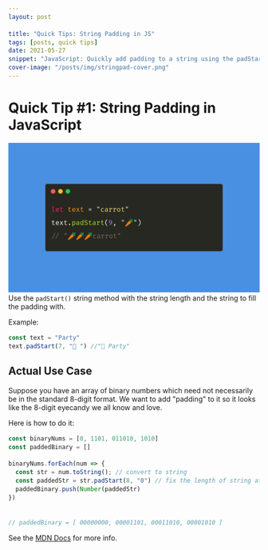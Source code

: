 ```yaml
---
layout: post

title: "Quick Tips: String Padding in JS"
tags: [posts, quick tips]
date: 2021-05-27
snippet: "JavaScript: Quickly add padding to a string using the padStart() function"
cover-image: "/posts/img/stringpad-cover.png"
---
```

# Quick Tip #1: String Padding in JavaScript
![An example image](img/stringpad-cover.png)  
Use the `padStart()` string method with the string length and the string to fill the padding with.

Example:
```javascript
const text = "Party"
text.padStart(7, "🎉 ") //"🎉 Party"
```
## Actual Use Case
Suppose you have an array of binary numbers which need not necessarily be in the standard 8-digit format. 
We want to add "padding" to it so it looks like the 8-digit eyecandy we all know and love.

Here is how to do it:

```javascript
const binaryNums = [0, 1101, 011010, 1010]
const paddedBinary = []

binaryNums.forEach(num => {
  const str = num.toString(); // convert to string
  const paddedStr = str.padStart(8, "0") // fix the length of string at 8, and add padding with "0"
  paddedBinary.push(Number(paddedStr)
})


// paddedBinary = [ 00000000, 00001101, 00011010, 00001010 ]
```

See the [MDN Docs](https://developer.mozilla.org/en-US/docs/Web/JavaScript/Reference/Global_Objects/String/padStart) for more info.